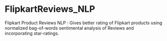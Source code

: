 # FlipkartReviews_NLP
Flipkart Product Reviews NLP : Gives better rating of Flipkart products using normalized bag-of-words sentimental analysis of Reviews and incorporating star-ratings.
